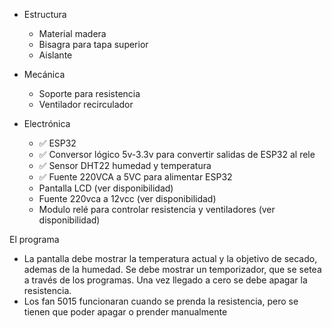 - Estructura
	- Material madera
	- Bisagra para tapa superior
  	- Aislante

- Mecánica
	- Soporte para resistencia
	- Ventilador recirculador

- Electrónica
	- ✅ ESP32
	- ✅ Conversor lógico 5v-3.3v para convertir salidas de ESP32 al rele
	- ✅ Sensor DHT22 humedad y temperatura
	- ✅ Fuente 220VCA a 5VC para alimentar ESP32
	- Pantalla LCD (ver disponibilidad)
	- Fuente 220vca a 12vcc (ver disponibilidad)
	- Modulo relé para controlar resistencia y ventiladores (ver disponibilidad)

El programa
- La pantalla debe mostrar la temperatura actual y la objetivo de secado, ademas de la humedad. Se debe mostrar un temporizador, que se setea a través de los programas. Una vez llegado a cero se debe apagar la resistencia.
- Los fan 5015 funcionaran cuando se prenda la resistencia, pero se tienen que poder apagar o prender manualmente
